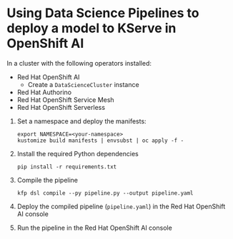 # Using Data Science Pipelines to deploy a model to KServe in OpenShift AI

In a cluster with the following operators installed:

* Red Hat OpenShift AI
  * Create a `DataScienceCluster` instance
* Red Hat Authorino
* Red Hat OpenShift Service Mesh
* Red Hat OpenShift Serverless

1. Set a namespace and deploy the manifests:

    ```shell
    export NAMESPACE=<your-namespace>
    kustomize build manifests | envsubst | oc apply -f -
    ```

2. Install the required Python dependencies

    ```shell
    pip install -r requirements.txt
    ```
      
3. Compile the pipeline

    ```shell
    kfp dsl compile --py pipeline.py --output pipeline.yaml
    ```

4. Deploy the compiled pipeline (`pipeline.yaml`) in the Red Hat OpenShift AI console
5. Run the pipeline in the Red Hat OpenShift AI console